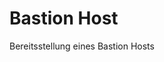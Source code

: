 # Bastion Host
 Bereitsstellung eines Bastion Hosts

<!-- BEGIN_TF_DOCS -->



<!-- END_TF_DOCS -->
